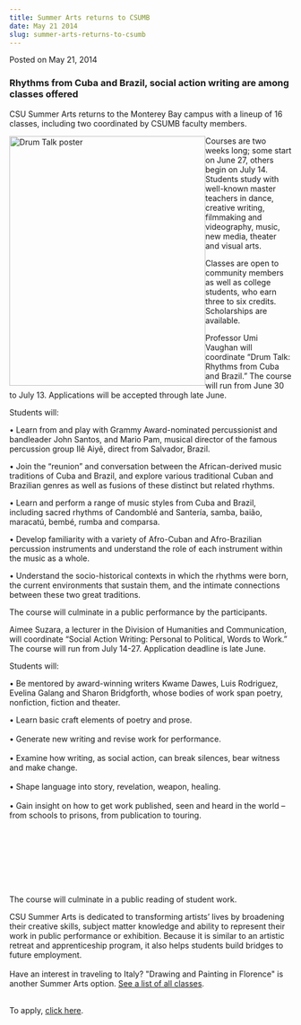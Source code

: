 ```yaml
---
title: Summer Arts returns to CSUMB
date: May 21 2014
slug: summer-arts-returns-to-csumb
---
```





<span class="date">Posted on May 21, 2014    </span>
<h3>Rhythms from Cuba and Brazil, social action writing are among
classes offered</h3>
<p>CSU Summer Arts returns to the Monterey Bay campus with a lineup
of 16 classes, including two coordinated by CSUMB faculty
members.</p>
<p><img alt="Drum Talk poster" src="http://news.csumb.edu/sites/default/files/65/attachments/news/images/drum_talk_poster_11x14.jpg" style="float:left; width:350px; height:445px">Courses are two
weeks long; some start on June 27, others begin on July 14.
Students study with well-known master teachers in dance, creative
writing, filmmaking and videography, music, new media, theater and
visual arts.</img></p>
<p>Classes are open to community members as well as college
students, who earn three to six credits. Scholarships are
available.</p>
<p>Professor Umi Vaughan will coordinate &#x201C;Drum Talk: Rhythms from
Cuba and Brazil.&#x201D; The course will run from June 30 to July 13.
Applications will be accepted through late June.</p>
<p>Students will:</p>
<p>&#x2022; Learn from and play with Grammy Award-nominated percussionist
and bandleader John Santos, and Mario Pam, musical director of the
famous percussion group Il&#xEA; Aiy&#xEA;, direct from Salvador, Brazil.</p>
<p>&#x2022; Join the &#x201C;reunion&#x201D; and conversation between the
African-derived music traditions of Cuba and Brazil, and explore
various traditional Cuban and Brazilian genres as well as fusions
of these distinct but related rhythms.</p>
<p>&#x2022; Learn and perform a range of music styles from Cuba and
Brazil, including sacred rhythms of Candombl&#xE9; and Santer&#xED;a, samba,
bai&#xE3;o, maracat&#xFA;, bemb&#xE9;, rumba and comparsa.</p>
<p>&#x2022; Develop familiarity with a variety of Afro-Cuban and
Afro-Brazilian percussion instruments and understand the role of
each instrument within the music as a whole.</p>
<p>&#x2022; Understand the socio-historical contexts in which the rhythms
were born, the current environments that sustain them, and the
intimate connections between these two great traditions.</p>
<p>The course will culminate in a public performance by the
participants.</p>
<p>Aimee Suzara, a lecturer in the Division of Humanities and
Communication, will coordinate &#x201C;Social Action Writing: Personal to
Political, Words to Work.&#x201D; The course will run from July 14-27.
Application deadline is late June.</p>
<p>Students will:</p>
<p>&#x2022; Be mentored by award-winning writers Kwame Dawes, Luis
Rodriguez, Evelina Galang and Sharon Bridgforth, whose bodies of
work span poetry, nonfiction, fiction and theater.</p>
<p>&#x2022; Learn basic craft elements of poetry and prose.<br>
<br>
&#x2022; Generate new writing and revise work for performance.<br>
<br>
&#x2022; Examine how writing, as social action, can break silences, bear
witness and make change.<br>
<br>
&#x2022; Shape language into story, revelation, weapon, healing.<br>
<br>
&#x2022; Gain insight on how to get work published, seen and heard in the
world &#x2013; from schools to prisons, from publication to touring.</br></br></br></br></br></br></br></br></p>
<p>The course will culminate in a public reading of student
work.</p>
<p>CSU Summer Arts is dedicated to transforming artists&#x2019; lives by
broadening their creative skills, subject matter knowledge and
ability to represent their work in public performance or
exhibition. Because it is similar to an artistic retreat and
apprenticeship program, it also helps students build bridges to
future employment.<br>
<br>
Have an interest in traveling to Italy? &quot;Drawing and Painting in
Florence&quot; is another Summer Arts option. <a href="http://www.csusummerarts.org" rel="nofollow">See a list of all
classes</a>.</br></br></p>
<p>To apply, <a href="http://blogs.calstate.edu/summerarts/" rel="nofollow">click here</a>.</p>





